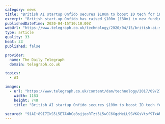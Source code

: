 ```yaml
---
category: news
title: "British AI startup Onfido secures $100m to boost ID tech for immunity passports"
excerpt: "British start-up Onfido has raised $100m (£80m) in new funding to boost its ID technology as it looks to create “immunity passports” for governments battling coronavirus. The company, founded by three Oxford University graduates in 2012, has raised the cash in a funding round led by TPG Growth, a San Francisco-based investment firm that ..."
publishedDateTime: 2020-04-15T10:10:00Z
webUrl: "https://www.telegraph.co.uk/technology/2020/04/15/british-ai-startup-onfido-secures-100m-boost-tech-immunity-passports/"
type: article
quality: 33
heat: 33
published: false

provider:
  name: The Daily Telegraph
  domain: telegraph.co.uk

topics:
  - AI

images:
  - url: "https://www.telegraph.co.uk/content/dam/technology/2017/09/27/ID-checking-from-Onfido-xlarge_trans_NvBQzQNjv4BqkPSl2lWTi_LWBEo5fTkkxEWKjIhweKCJT6p9K3lOfJI.jpg?imwidth=1200"
    width: 1183
    height: 740
    title: "British AI startup Onfido secures $100m to boost ID tech for immunity passports"

secured: "91AI+89I7IkS5L5ETAWhCe8sjjeoRTzt5L5wCC6XgcMeLL9SVKGsVtsf9TxAh/Gsfi9KrlhhRJT/pJFpwKJgnckJOeFtxFx5D8A3lfm30hEibPNvy8mjzZZZWMJfle6+UskS1SR4+7aNtmxcZDqMTEYqk1qcKYCjm5K0pCyu4WtmiH5pxMpT96sXn60sORljhrPPKbNaFtl5DtjT5tOSoVo2p0g3D1klGuHz5E2b4NkhQyH1UtCF13CXjrMst0fC4fW6+59ut0/mXyEmHSG2t/gNqYM6T833G/a73SUWg2I99WGsmi60PicOJ2RKtn4L;rHQxt0yo1PSOSHwlcz2HFA=="
---
```


